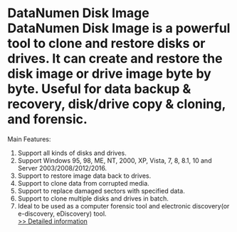 # DataNumen Disk Image<br />DataNumen Disk Image is a powerful tool to clone and restore disks or drives. It can create and restore the disk image or drive image byte by byte. Useful for data backup & recovery, disk/drive copy & cloning, and forensic.
Main Features:
1. Support all kinds of disks and drives.
2. Support Windows 95, 98, ME, NT, 2000, XP, Vista, 7, 8, 8.1, 10 and Server 2003/2008/2012/2016.
3. Support to restore image data back to drives.
4. Support to clone data from corrupted media.
5. Support to replace damaged sectors with specified data.
6. Support to clone multiple disks and drives in batch.
7. Ideal to be used as a computer forensic tool and electronic discovery(or e-discovery, eDiscovery) tool.<br />[>> Detailed information](https://secure.shareit.com/shareit/product.html?productid=300906319&affiliateid=200057808)